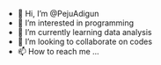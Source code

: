 - 👋 Hi, I’m @PejuAdigun
- 👀 I’m interested in programming
- 🌱 I’m currently learning data analysis
- 💞️ I’m looking to collaborate on codes
- 📫 How to reach me ...

<!---
PejuAdigun/PejuAdigun is a ✨ special ✨ repository because its `README.md` (this file) appears on your GitHub profile.
You can click the Preview link to take a look at your changes.
--->
